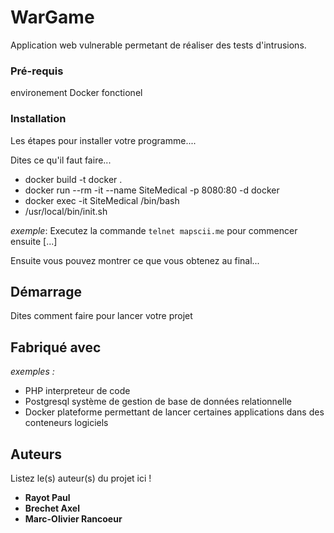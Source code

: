 # WarGame
Application web vulnerable permetant de réaliser des tests d'intrusions.

### Pré-requis
environement Docker fonctionel

### Installation

Les étapes pour installer votre programme....

Dites ce qu'il faut faire...
* docker build -t docker .
* docker run --rm -it --name SiteMedical -p 8080:80 -d docker
* docker exec -it SiteMedical /bin/bash
* /usr/local/bin/init.sh

_exemple_: Executez la commande ``telnet mapscii.me`` pour commencer ensuite [...]


Ensuite vous pouvez montrer ce que vous obtenez au final...

## Démarrage

Dites comment faire pour lancer votre projet

## Fabriqué avec

_exemples :_
* PHP interpreteur de code
* Postgresql système de gestion de base de données relationnelle
* Docker plateforme permettant de lancer certaines applications dans des conteneurs logiciels

## Auteurs

Listez le(s) auteur(s) du projet ici !
* **Rayot Paul** 
* **Brechet Axel**
* **Marc-Olivier Rancoeur**
